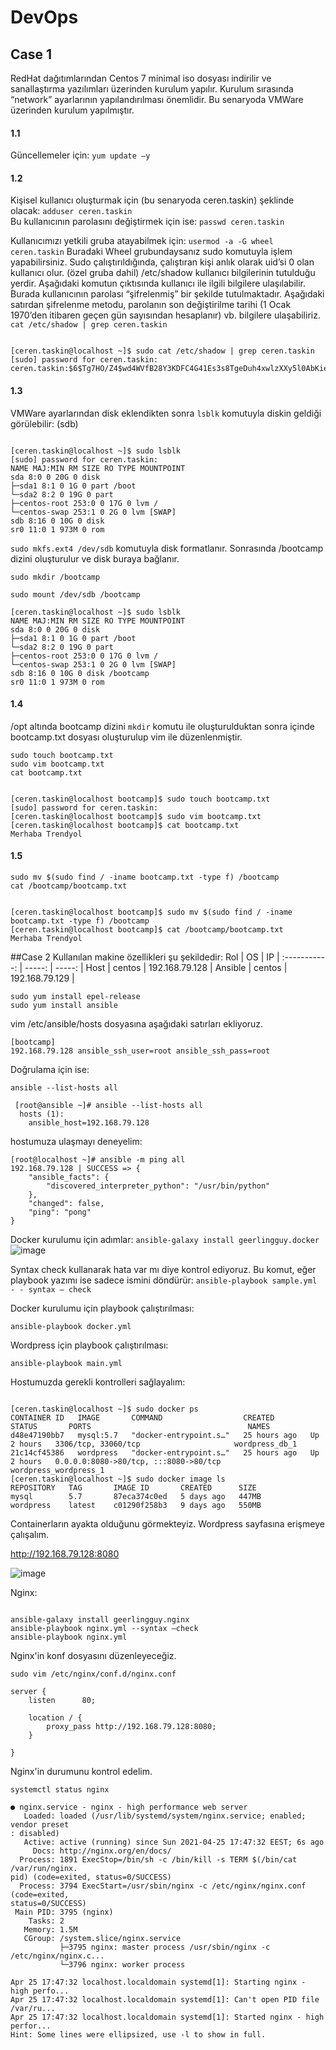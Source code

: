 # DevOps
## Case 1
RedHat dağıtımlarından Centos 7 minimal iso dosyası indirilir ve sanallaştırma yazılımları üzerinden kurulum yapılır. Kurulum sırasında “network” ayarlarının yapılandırılması önemlidir.  Bu senaryoda VMWare üzerinden kurulum yapılmıştır. 
#### 1.1
Güncellemeler için: 
`yum update –y`
#### 1.2
Kişisel kullanıcı oluşturmak için (bu senaryoda ceren.taskin) şeklinde olacak:
`adduser ceren.taskin`  
Bu kullanıcının parolasını değiştirmek için ise: 
`passwd ceren.taskin`

Kullanıcımızı yetkili gruba atayabilmek için: 
`usermod -a -G wheel ceren.taskin`
Buradaki Wheel grubundaysanız sudo komutuyla işlem yapabilirsiniz. Sudo çalıştırıldığında, çalıştıran kişi anlık olarak uid’si 0 olan kullanıcı olur. (özel gruba dahil) 
/etc/shadow kullanıcı bilgilerinin tutulduğu yerdir. Aşağıdaki komutun çıktısında kullanıcı ile ilgili bilgilere ulaşılabilir. Burada kullanıcının parolası “şifrelenmiş” bir şekilde tutulmaktadır. Aşağıdaki satırdan şifrelenme metodu, parolanın son değiştirilme tarihi (1 Ocak 1970’den itibaren geçen gün sayısından hesaplanır) vb. bilgilere ulaşabiliriz. 
`cat /etc/shadow | grep ceren.taskin` 
```

[ceren.taskin@localhost ~]$ sudo cat /etc/shadow | grep ceren.taskin
[sudo] password for ceren.taskin:
ceren.taskin:$6$Tg7HO/Z4$wd4WVfB28Y3KDFC4G41Es3s8TgeDuh4xwlzXXy5l0AbKiesKVJmxif/BvCdeQXmAHNPZZI2xSKgnf.p9rALOa0:18741:0:99999:7:::
```

#### 1.3
VMWare ayarlarından disk eklendikten sonra `lsblk` komutuyla diskin geldiği görülebilir: (sdb)
```

[ceren.taskin@localhost ~]$ sudo lsblk
[sudo] password for ceren.taskin:
NAME MAJ:MIN RM SIZE RO TYPE MOUNTPOINT
sda 8:0 0 20G 0 disk
├─sda1 8:1 0 1G 0 part /boot
└─sda2 8:2 0 19G 0 part
├─centos-root 253:0 0 17G 0 lvm /
└─centos-swap 253:1 0 2G 0 lvm [SWAP]
sdb 8:16 0 10G 0 disk
sr0 11:0 1 973M 0 rom
```

 `sudo mkfs.ext4 /dev/sdb` komutuyla disk formatlanır. Sonrasında /bootcamp dizini oluşturulur ve disk buraya bağlanır. 

 ```
 sudo mkdir /bootcamp  

 sudo mount /dev/sdb /bootcamp 
 ```
 ```
[ceren.taskin@localhost ~]$ sudo lsblk
NAME MAJ:MIN RM SIZE RO TYPE MOUNTPOINT
sda 8:0 0 20G 0 disk
├─sda1 8:1 0 1G 0 part /boot
└─sda2 8:2 0 19G 0 part
├─centos-root 253:0 0 17G 0 lvm /
└─centos-swap 253:1 0 2G 0 lvm [SWAP]
sdb 8:16 0 10G 0 disk /bootcamp
sr0 11:0 1 973M 0 rom
```

#### 1.4
/opt altında bootcamp dizini `mkdir` komutu ile oluşturulduktan sonra içinde bootcamp.txt dosyası oluşturulup vim ile düzenlenmiştir. 
 ```
sudo touch bootcamp.txt
sudo vim bootcamp.txt
cat bootcamp.txt
```
 ```

[ceren.taskin@localhost bootcamp]$ sudo touch bootcamp.txt
[sudo] password for ceren.taskin:
[ceren.taskin@localhost bootcamp]$ sudo vim bootcamp.txt
[ceren.taskin@localhost bootcamp]$ cat bootcamp.txt
Merhaba Trendyol
```


#### 1.5 
 ```
sudo mv $(sudo find / -iname bootcamp.txt -type f) /bootcamp
cat /bootcamp/bootcamp.txt
 ```
```

[ceren.taskin@localhost bootcamp]$ sudo mv $(sudo find / -iname bootcamp.txt -type f) /bootcamp
[ceren.taskin@localhost bootcamp]$ cat /bootcamp/bootcamp.txt
Merhaba Trendyol
```

##Case 2 
Kullanılan makine özellikleri şu şekildedir: 
  Rol           |  OS    | IP             | 
  :-----------: | -----: | -----:         |
  Host          | centos | 192.168.79.128 |
  Ansible       | centos | 192.168.79.129 |
```
sudo yum install epel-release
sudo yum install ansible
``` 
vim /etc/ansible/hosts dosyasına aşağıdaki satırları ekliyoruz. 
``` 
[bootcamp]
192.168.79.128 ansible_ssh_user=root ansible_ssh_pass=root 
```
Doğrulama için ise:  

`ansible --list-hosts all`
``` 
 [root@ansible ~]# ansible --list-hosts all
  hosts (1):
    ansible_host=192.168.79.128  
``` 
hostumuza ulaşmayı deneyelim:
```
[root@localhost ~]# ansible -m ping all
192.168.79.128 | SUCCESS => {
    "ansible_facts": {
        "discovered_interpreter_python": "/usr/bin/python"
    },
    "changed": false,
    "ping": "pong"
}
```

Docker kurulumu için adımlar: 
`ansible-galaxy install geerlingguy.docker`
![image](https://user-images.githubusercontent.com/33395649/115997718-e6530f00-a5ec-11eb-9c2b-183e860b4c7f.png)

Syntax check kullanarak hata var mı diye kontrol ediyoruz. Bu komut, eğer playbook yazımı ise sadece ismini döndürür: `ansible-playbook sample.yml - - syntax – check `

Docker kurulumu için playbook çalıştırılması: 

`ansible-playbook docker.yml`

Wordpress için playbook çalıştırılması: 

`ansible-playbook main.yml` 

Hostumuzda gerekli kontrolleri sağlayalım: 

```

[ceren.taskin@localhost ~]$ sudo docker ps
CONTAINER ID   IMAGE       COMMAND                  CREATED        STATUS       PORTS                                   NAMES
d48e47190bb7   mysql:5.7   "docker-entrypoint.s…"   25 hours ago   Up 2 hours   3306/tcp, 33060/tcp                     wordpress_db_1
21c14cf45386   wordpress   "docker-entrypoint.s…"   25 hours ago   Up 2 hours   0.0.0.0:8080->80/tcp, :::8080->80/tcp   wordpress_wordpress_1
[ceren.taskin@localhost ~]$ sudo docker image ls
REPOSITORY   TAG       IMAGE ID       CREATED      SIZE
mysql        5.7       87eca374c0ed   5 days ago   447MB
wordpress    latest    c01290f258b3   9 days ago   550MB

```
Containerların ayakta olduğunu görmekteyiz. Wordpress sayfasına erişmeye çalışalım. 

http://192.168.79.128:8080  

![image](https://user-images.githubusercontent.com/33395649/115997910-8dd04180-a5ed-11eb-8ef9-6e63dcab5f13.png)

Nginx: 
```

ansible-galaxy install geerlingguy.nginx
ansible-playbook nginx.yml --syntax –check 
ansible-playbook nginx.yml 
```
Nginx'in konf dosyasını düzenleyeceğiz. 

`sudo vim /etc/nginx/conf.d/nginx.conf`

```
server {
    listen      80;

    location / {
        proxy_pass http://192.168.79.128:8080;
    }

}
```

Nginx'in durumunu kontrol edelim. 

`systemctl status nginx`

```
● nginx.service - nginx - high performance web server
   Loaded: loaded (/usr/lib/systemd/system/nginx.service; enabled; vendor preset                                                                                                                                   : disabled)
   Active: active (running) since Sun 2021-04-25 17:47:32 EEST; 6s ago
     Docs: http://nginx.org/en/docs/
  Process: 1891 ExecStop=/bin/sh -c /bin/kill -s TERM $(/bin/cat /var/run/nginx.                                                                                                                                   pid) (code=exited, status=0/SUCCESS)
  Process: 3794 ExecStart=/usr/sbin/nginx -c /etc/nginx/nginx.conf (code=exited,                                                                                                                                    status=0/SUCCESS)
 Main PID: 3795 (nginx)
    Tasks: 2
   Memory: 1.5M
   CGroup: /system.slice/nginx.service
           ├─3795 nginx: master process /usr/sbin/nginx -c /etc/nginx/nginx.c...
           └─3796 nginx: worker process

Apr 25 17:47:32 localhost.localdomain systemd[1]: Starting nginx - high perfo...
Apr 25 17:47:32 localhost.localdomain systemd[1]: Can't open PID file /var/ru...
Apr 25 17:47:32 localhost.localdomain systemd[1]: Started nginx - high perfor...
Hint: Some lines were ellipsized, use -l to show in full.
```

